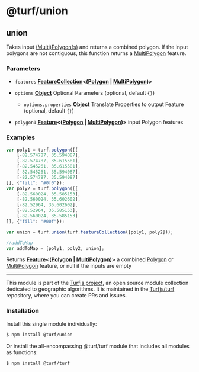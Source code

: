 # @turf/union

<!-- Generated by documentation.js. Update this documentation by updating the source code. -->

## union

Takes input [(Multi)Polygon(s)][1] and returns a combined polygon. If the input polygons are not contiguous, this function returns a [MultiPolygon][2] feature.

### Parameters

*   `features` **[FeatureCollection][3]<([Polygon][1] | [MultiPolygon][2])>**&#x20;
*   `options` **[Object][4]** Optional Parameters (optional, default `{}`)

    *   `options.properties` **[Object][4]** Translate Properties to output Feature (optional, default `{}`)
*   `polygon1` **[Feature][5]<([Polygon][1] | [MultiPolygon][2])>** input Polygon features

### Examples

```javascript
var poly1 = turf.polygon([[
    [-82.574787, 35.594087],
    [-82.574787, 35.615581],
    [-82.545261, 35.615581],
    [-82.545261, 35.594087],
    [-82.574787, 35.594087]
]], {"fill": "#0f0"});
var poly2 = turf.polygon([[
    [-82.560024, 35.585153],
    [-82.560024, 35.602602],
    [-82.52964, 35.602602],
    [-82.52964, 35.585153],
    [-82.560024, 35.585153]
]], {"fill": "#00f"});

var union = turf.union(turf.featureCollection([poly1, poly2]));

//addToMap
var addToMap = [poly1, poly2, union];
```

Returns **[Feature][5]<([Polygon][1] | [MultiPolygon][2])>** a combined [Polygon][1] or [MultiPolygon][2] feature, or null if the inputs are empty

[1]: https://tools.ietf.org/html/rfc7946#section-3.1.6

[2]: https://tools.ietf.org/html/rfc7946#section-3.1.7

[3]: https://tools.ietf.org/html/rfc7946#section-3.3

[4]: https://developer.mozilla.org/docs/Web/JavaScript/Reference/Global_Objects/Object

[5]: https://tools.ietf.org/html/rfc7946#section-3.2

<!-- This file is automatically generated. Please don't edit it directly. If you find an error, edit the source file of the module in question (likely index.js or index.ts), and re-run "yarn docs" from the root of the turf project. -->

---

This module is part of the [Turfjs project](https://turfjs.org/), an open source module collection dedicated to geographic algorithms. It is maintained in the [Turfjs/turf](https://github.com/Turfjs/turf) repository, where you can create PRs and issues.

### Installation

Install this single module individually:

```sh
$ npm install @turf/union
```

Or install the all-encompassing @turf/turf module that includes all modules as functions:

```sh
$ npm install @turf/turf
```
